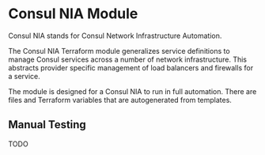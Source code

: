 # Consul NIA Module

Consul NIA stands for Consul Network Infrastructure Automation.

The Consul NIA Terraform module generalizes service definitions to manage Consul
services across a number of network infrastructure. This abstracts provider
specific management of load balancers and firewalls for a service.

The module is designed for a Consul NIA to run in full automation.
There are files and Terraform variables that are autogenerated from templates.

## Manual Testing
TODO
